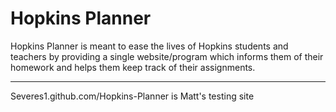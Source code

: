 Hopkins Planner
=============

Hopkins Planner is meant to ease the lives of Hopkins students and teachers by providing
a single website/program which informs them of their homework and helps them keep track
of their assignments.

-------

Severes1.github.com/Hopkins-Planner is Matt's testing site